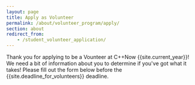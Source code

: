 ```yaml
---
layout: page
title: Apply as Volunteer
permalink: /about/volunteer_program/apply/
section: about
redirect_from:
    - /student_volunteer_application/
---
```


Thank you for applying to be a Vounteer at C++Now {{site.current_year}}! We need a bit of information about you to determine if you've got what it takes! Please fill out the form below before the {{site.deadline_for_volunteers}} deadline.

<script src="https://form.jotform.com/jsform/71497824375165"></script>
